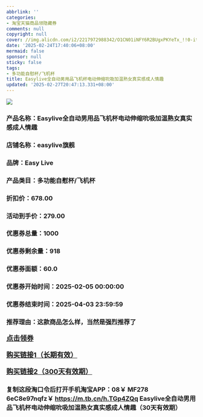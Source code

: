 ```yaml
---
abbrlink: ''
categories:
- 淘宝天猫商品领隐藏券
comments: null
copyright: null
cover: //img.alicdn.com/i2/2217972988342/O1CN01iNFY6R2BUgxPKYeTx_!!0-item_pic.jpg
date: '2025-02-24T17:40:06+08:00'
mermaid: false
sponsor: null
sticky: false
tags:
- 多功能自慰杯/飞机杯
title: Easylive全自动男用品飞机杯电动伸缩吮吸加温熟女真实感成人情趣
updated: '2025-02-27T20:47:13.331+08:00'
---
```

![](//img.alicdn.com/i2/2217972988342/O1CN01iNFY6R2BUgxPKYeTx_!!0-item_pic.jpg)

### 产品名称：Easylive全自动男用品飞机杯电动伸缩吮吸加温熟女真实感成人情趣

### 店铺名称：easylive旗舰

### 品牌：Easy Live

### 产品类目：多功能自慰杯/飞机杯

### 折扣价：678.00

### 活动到手价：279.00

### 优惠券总量：1000

### 优惠券剩余量：918

### 优惠券面额：60.0

### 优惠券开始时间：2025-02-05 00:00:00

### 优惠券结束时间：2025-04-03 23:59:59

### 推荐理由：这款商品怎么样，当然是强烈推荐了

<p style="font-size: 18px; font-weight: bold;">
  <a href="https://uland.taobao.com/coupon/edetail?e=%2BT8DStNCQpelhHvvyUNXZfh8CuWt5YH5OVuOuRD5gLJMmdsrkidbOUV9IBA4kmjLt03G4jjYvhU%2BofOIFaAb3rkiTq8Z6zyRZP5o6vhv2mWrKq6cmrZfoqNQ1h27Gian09bttgYlVQxyBOK%2B8KjzSuzY3MUSAX0G1TP3uC6T%2BzrKa4jyh4U%2BowILxHW%2FTIqsZzlnpOVD%2BKKNfiknwDwgYS%2FsWqyKYTVEvx24htuqzYwDHXLApfbZC9QqW3sOLwhkTGhN2pjK%2F%2FDmPiiQcaO2zKJSc2pjc%2BEuV%2FQhncDjoabgaLvMsJZh9nhyHO%2FKhF5gsXwp43pyqpxMDQVG07AK7A%3D%3D&traceId=216624f717406354773041765d1300&union_lens=lensId%3AOPT%401740635478%400b516fcf_0dab_19545f59908_5116%4001%40eyJmbG9vcklkIjo3MzM1NH0ie" target="_blank">点击领券</a>
</p>
<p style="font-size: 18px; font-weight: bold;">
  <a href="https://s.click.taobao.com/t?e=m%3D2%26s%3DLlEwohuG66pw4vFB6t2Z2ueEDrYVVa64K7Vc7tFgwiHjf2vlNIV67pNS5Qpp3aDuFfrEfJ4hp2r3ID%2FV1RqsF4wnCJeELi4I%2FIEn%2BS1IjHAB0ghlTd7WlZVm%2FOAUUFw71qrpxiwMoCNxc1AtbZGVS3hqLfFbitzzgkilDWqEyLjNEPXytV9ALtCLThlbPuuZLb93Df8fOzhJ0OW4k86BO%2FDPA%2BPfSDKY5AbTXH2jqHADW5rvHf6dLBzp%2FK5Od5Yf0XYoFBj2k9G0zvIVVx%2BPc2%2F51BzEHetfuZWuywjchJM6Mmco9tGuFz2l4PysJx%2FP" target="_blank">购买链接1（长期有效）</a>
</p>
<p style="font-size: 18px; font-weight: bold;">
  <a href="https://s.click.taobao.com/khGIyNs" target="_blank">购买链接2（300天有效期）</a>
</p>

### 复制这段淘口令后打开手机淘宝APP：08￥ MF278 6eC8e97nqfz￥ https://m.tb.cn/h.TGp4ZQq  Easylive全自动男用品飞机杯电动伸缩吮吸加温熟女真实感成人情趣（30天有效期）
